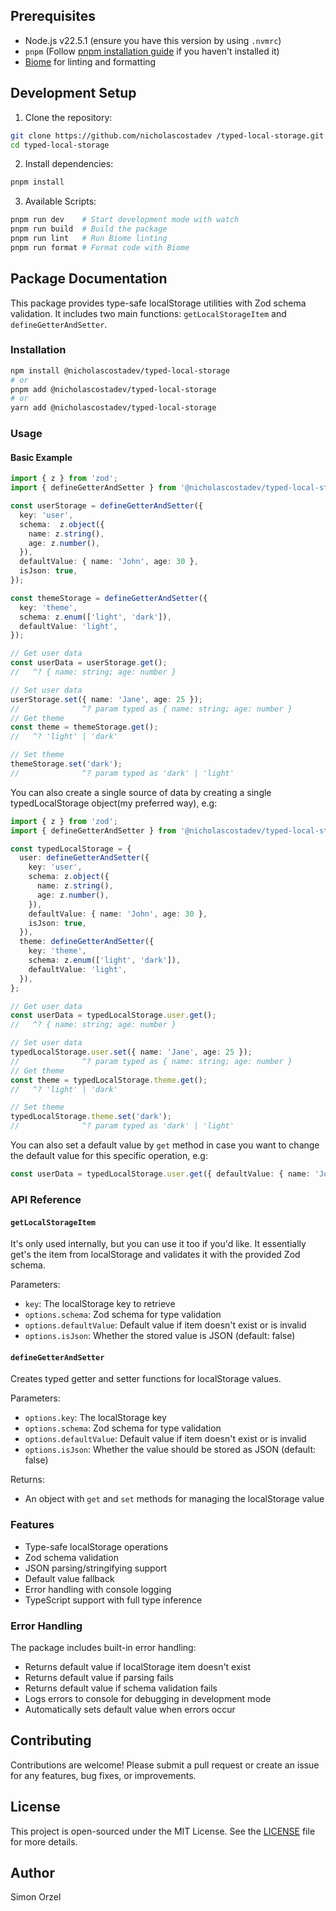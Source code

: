 ## Prerequisites

- Node.js v22.5.1 (ensure you have this version by using `.nvmrc`)
- `pnpm` (Follow [pnpm installation guide](https://pnpm.io/installation) if you haven't installed it)
- [Biome](https://biomejs.dev/) for linting and formatting

## Development Setup

1. Clone the repository:
```bash
git clone https://github.com/nicholascostadev /typed-local-storage.git
cd typed-local-storage
```

2. Install dependencies:
```bash
pnpm install
```

3. Available Scripts:
```bash
pnpm run dev    # Start development mode with watch
pnpm run build  # Build the package
pnpm run lint   # Run Biome linting
pnpm run format # Format code with Biome
```

## Package Documentation

This package provides type-safe localStorage utilities with Zod schema validation. It includes two main functions: `getLocalStorageItem` and `defineGetterAndSetter`.

### Installation

```bash
npm install @nicholascostadev/typed-local-storage
# or
pnpm add @nicholascostadev/typed-local-storage
# or
yarn add @nicholascostadev/typed-local-storage
```

### Usage

#### Basic Example

```typescript
import { z } from 'zod';
import { defineGetterAndSetter } from '@nicholascostadev/typed-local-storage';

const userStorage = defineGetterAndSetter({
  key: 'user',
  schema:  z.object({
    name: z.string(),
    age: z.number(),
  }),
  defaultValue: { name: 'John', age: 30 },
  isJson: true,
});

const themeStorage = defineGetterAndSetter({
  key: 'theme',
  schema: z.enum(['light', 'dark']),
  defaultValue: 'light',
});

// Get user data
const userData = userStorage.get();
//   ^? { name: string; age: number }

// Set user data
userStorage.set({ name: 'Jane', age: 25 });
//              ^? param typed as { name: string; age: number }
// Get theme
const theme = themeStorage.get();
//   ^? 'light' | 'dark'

// Set theme
themeStorage.set('dark');
//              ^? param typed as 'dark' | 'light'
```

You can also create a single source of data by creating a single typedLocalStorage object(my preferred way), e.g:

```typescript
import { z } from 'zod';
import { defineGetterAndSetter } from '@nicholascostadev/typed-local-storage';

const typedLocalStorage = {
  user: defineGetterAndSetter({
    key: 'user',
    schema: z.object({
      name: z.string(),
      age: z.number(),
    }),
    defaultValue: { name: 'John', age: 30 },
    isJson: true,
  }),
  theme: defineGetterAndSetter({
    key: 'theme',
    schema: z.enum(['light', 'dark']),
    defaultValue: 'light',
  }),
};

// Get user data
const userData = typedLocalStorage.user.get();
//   ^? { name: string; age: number }

// Set user data
typedLocalStorage.user.set({ name: 'Jane', age: 25 });
//              ^? param typed as { name: string; age: number }
// Get theme
const theme = typedLocalStorage.theme.get();
//   ^? 'light' | 'dark'

// Set theme
typedLocalStorage.theme.set('dark');
//              ^? param typed as 'dark' | 'light'
```

You can also set a default value by `get` method in case you want to change the default value for this specific operation, e.g:

```typescript
const userData = typedLocalStorage.user.get({ defaultValue: { name: 'John', age: 30 } });
```

### API Reference

#### `getLocalStorageItem`

It's only used internally, but you can use it too if you'd like. It essentially get's the item from localStorage and validates it with the provided Zod schema.

Parameters:
- `key`: The localStorage key to retrieve
- `options.schema`: Zod schema for type validation
- `options.defaultValue`: Default value if item doesn't exist or is invalid
- `options.isJson`: Whether the stored value is JSON (default: false)

#### `defineGetterAndSetter`

Creates typed getter and setter functions for localStorage values.

Parameters:
- `options.key`: The localStorage key
- `options.schema`: Zod schema for type validation
- `options.defaultValue`: Default value if item doesn't exist or is invalid
- `options.isJson`: Whether the value should be stored as JSON (default: false)

Returns:
- An object with `get` and `set` methods for managing the localStorage value

### Features

- Type-safe localStorage operations
- Zod schema validation
- JSON parsing/stringifying support
- Default value fallback
- Error handling with console logging
- TypeScript support with full type inference

### Error Handling

The package includes built-in error handling:
- Returns default value if localStorage item doesn't exist
- Returns default value if parsing fails
- Returns default value if schema validation fails
- Logs errors to console for debugging in development mode
- Automatically sets default value when errors occur

## Contributing

Contributions are welcome! Please submit a pull request or create an issue for any features, bug fixes, or improvements.

## License

This project is open-sourced under the MIT License. See the [LICENSE](LICENSE) file for more details.

## Author

Simon Orzel
